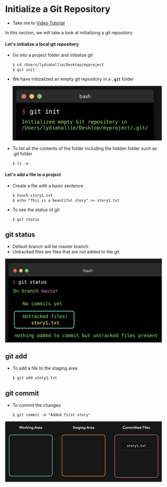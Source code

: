 # Initialize a Git Repository
  - Take me to [Video Tutorial](https://kodekloud.com/courses/1085975/lectures/23241017)

In this section, we will take a look at initializing a git repository

#### Let's initialize a local git repository
- Go into a project folder and initialize git
  ```
  $ cd /Users/lydiahallie/Desktop/myproject
  $ git init
  ```
- We have initizalized an empty git repository in a **`.git`** folder
  
  ![g5](../../images/g5.PNG)
  
- To list all the contents of the folder including the hidden folder such as .git folder
  ```
  $ ls -a
  ```
#### Let's add a file to a project
- Create a file with a basic sentence
  ```
  $ touch story1.txt
  $ echo "This is a beautiful story" >> story1.txt
  ```
- To see the status of git
  ```
  $ git status
  ```
## git status
- Default branch will be master branch
- Untracked files are files that are not added to the git

 ![g6](../../images/g6.PNG)
 
## git add
- To add a file to the staging area
  ```
  $ git add story1.txt
  ```
  
## git commit

- To commit the changes
  ```
  $ git commit -m "Added first story"
  ```
  
 ![g7](../../images/g7.PNG)
 
